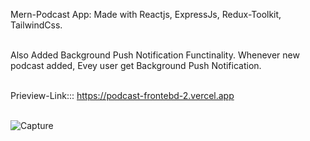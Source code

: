 Mern-Podcast App: Made with Reactjs, ExpressJs, Redux-Toolkit, TailwindCss.<br /> <br />

Also Added Background Push Notification Functinality. Whenever new podcast added, Evey user get Background Push Notification.<br /> <br />

Prieview-Link::: https://podcast-frontebd-2.vercel.app <br/> <br/>


![Capture](https://github.com/user-attachments/assets/79c20d3c-41ea-4a8d-bbaa-ab14f0ab84ac)


